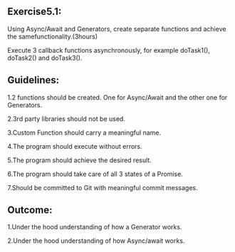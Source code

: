 <h2>Exercise5.1:</h2>

Using Async/Await and Generators, create separate functions and achieve the samefunctionality.(3hours)

Execute 3 callback functions asynchronously, for example doTask1(), doTask2() and doTask3().

<h2>Guidelines:</h2>

1.2 functions should be created. One for Async/Await and the other one for Generators.

2.3rd party libraries should not be used.

3.Custom Function should carry a meaningful name.

4.The program should execute without errors.

5.The program should achieve the desired result.

6.The program should take care of all 3 states of a Promise.

7.Should be committed to Git with meaningful commit messages.

<h2>Outcome:</h2>

1.Under the hood understanding of how a Generator works.

2.Under the hood understanding of how Async/await works.
